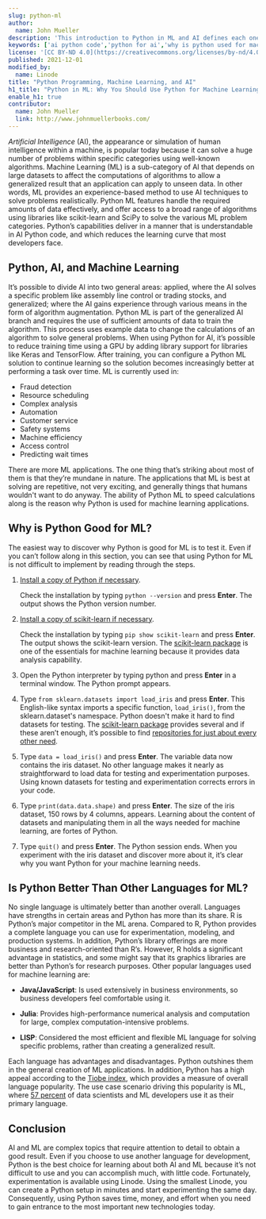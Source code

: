 ```yaml
---
slug: python-ml
author:
  name: John Mueller
description: 'This introduction to Python in ML and AI defines each one, examines their differences and discusses why Python is good for machine learning. ✓ Learn more!'
keywords: ['ai python code','python for ai','why is python used for machine learning']
license: '[CC BY-ND 4.0](https://creativecommons.org/licenses/by-nd/4.0)'
published: 2021-12-01
modified_by:
  name: Linode
title: "Python Programming, Machine Learning, and AI"
h1_title: "Python in ML: Why You Should Use Python for Machine Learning"
enable_h1: true
contributor:
  name: John Mueller
  link: http://www.johnmuellerbooks.com/
---
```


*Artificial Intelligence* (AI), the appearance or simulation of human intelligence within a machine, is popular today because it can solve a huge number of problems within specific categories using well-known algorithms. Machine Learning (ML) is a sub-category of AI that depends on large datasets to affect the computations of algorithms to allow a generalized result that an application can apply to unseen data. In other words, ML provides an experience-based method to use AI techniques to solve problems realistically. Python ML features handle the required amounts of data effectively, and offer access to a broad range of algorithms using libraries like scikit-learn and SciPy to solve the various ML problem categories. Python’s capabilities deliver in a manner that is understandable in AI Python code, and which reduces the learning curve that most developers face.

## Python, AI, and Machine Learning

It’s possible to divide AI into two general areas: applied, where the AI solves a specific problem like assembly line control or trading stocks, and generalized; where the AI gains experience through various means in the form of algorithm augmentation. Python ML is part of the generalized AI branch and requires the use of sufficient amounts of data to train the algorithm. This process uses example data to change the calculations of an algorithm to solve general problems. When using Python for AI, it’s possible to reduce training time using a GPU by adding library support for libraries like Keras and TensorFlow. After training, you can configure a Python ML solution to continue learning so the solution becomes increasingly better at performing a task over time. ML is currently used in:

- Fraud detection
- Resource scheduling
- Complex analysis
- Automation
- Customer service
- Safety systems
- Machine efficiency
- Access control
- Predicting wait times

There are more ML applications. The one thing that’s striking about most of them is that they’re mundane in nature. The applications that ML is best at solving are repetitive, not very exciting, and generally things that humans wouldn't want to do anyway. The ability of Python ML to speed calculations along is the reason why Python is used for machine learning applications.

## Why is Python Good for ML?

The easiest way to discover why Python is good for ML is to test it. Even if you can’t follow along in this section, you can see that using Python for ML is not difficult to implement by reading through the steps.

1. [Install a copy of Python if necessary](https://docs.python.org/3/using/unix.html#getting-and-installing-the-latest-version-of-python).

    Check the installation by typing `python --version` and press **Enter**. The output shows the Python version number.

1. [Install a copy of scikit-learn if necessary](https://scikit-learn.org/stable/install.html).

    Check the installation by typing `pip show scikit-learn` and press **Enter**. The output shows the scikit-learn version. The [scikit-learn package](https://scikit-learn.org/stable/) is one of the essentials for machine learning because it provides data analysis capability.

1. Open the Python interpreter by typing python and press **Enter** in a terminal window. The Python prompt appears.

1. Type `from sklearn.datasets import load_iris` and press **Enter**. This English-like syntax imports a specific function, `load_iris()`, from the sklearn.dataset's namespace. Python doesn't make it hard to find datasets for testing. The [scikit-learn package](https://scikit-learn.org/stable/datasets/toy_dataset.html) provides several and if these aren’t enough, it’s possible to find [repositories for just about every other need](https://towardsdatascience.com/data-repositories-for-almost-every-type-of-data-science-project-7aa2f98128b).

1. Type `data = load_iris()` and press **Enter**. The variable data now contains the iris dataset. No other language makes it nearly as straightforward to load data for testing and experimentation purposes. Using known datasets for testing and experimentation corrects errors in your code.

1. Type `print(data.data.shape)` and press **Enter**. The size of the iris dataset, 150 rows by 4 columns, appears. Learning about the content of datasets and manipulating them in all the ways needed for machine learning, are fortes of Python.

1. Type `quit()` and press **Enter**. The Python session ends. When you experiment with the iris dataset and discover more about it, it’s clear why you want Python for your machine learning needs.

## Is Python Better Than Other Languages for ML?

No single language is ultimately better than another overall. Languages have strengths in certain areas and Python has more than its share. R is Python’s major competitor in the ML arena. Compared to R, Python provides a complete language you can use for experimentation, modeling, and production systems. In addition, Python’s library offerings are more business and research-oriented than R’s. However, R holds a significant advantage in statistics, and some might say that its graphics libraries are better than Python’s for research purposes. Other popular languages used for machine learning are:

- **Java/JavaScript**: Is used extensively in business environments, so business developers feel comfortable using it.

- **Julia**: Provides high-performance numerical analysis and computation for large, complex computation-intensive problems.

- **LISP**: Considered the most efficient and flexible ML language for solving specific problems, rather than creating a generalized result.

Each language has advantages and disadvantages. Python outshines them in the general creation of ML applications. In addition, Python has a high appeal according to the [Tiobe index](https://www.tiobe.com/tiobe-index/), which provides a measure of overall language popularity. The use case scenario driving this popularity is ML, where [57 percent](https://linuxiac.com/python-the-most-popular-programming-language/) of data scientists and ML developers use it as their primary language.

## Conclusion

AI and ML are complex topics that require attention to detail to obtain a good result. Even if you choose to use another language for development, Python is the best choice for learning about both AI and ML because it’s not difficult to use and you can accomplish much, with little code. Fortunately, experimentation is available using Linode. Using the smallest Linode, you can create a Python setup in minutes and start experimenting the same day. Consequently, using Python saves time, money, and effort when you need to gain entrance to the most important new technologies today.

